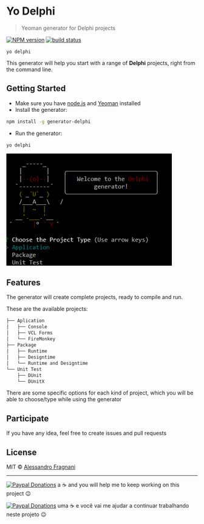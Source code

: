 # Yo Delphi
> Yeoman generator for Delphi projects

[![NPM version](https://badge.fury.io/js/generator-delphi.svg)](https://npmjs.org/package/generator-delphi)
[![build status](https://travis-ci.org/alefragnani/delphi-generator-delphi.svg?branch=master)](https://travis-ci.org/alefragnani/delphi-generator-delphi)

```
yo delphi
```

This generator will help you start with a range of **Delphi** projects, right from the command line.

## Getting Started

* Make sure you have [node.js](https://nodejs.org/) and [Yeoman](http://yeoman.io) installed
* Install the generator: 
```bash
npm install -g generator-delphi
```
* Run the generator: 
```bash
yo delphi
```

![Yo Delphi](images/generator-delphi-start.png)

## Features

The generator will create complete projects, ready to compile and run.

These are the available projects:

```
├── Aplication
│   ├── Console
│   ├── VCL Forms
│   └── FireMonkey
├── Package
│   ├── Runtime
│   ├── Designtime
│   └── Runtime and Designtime
└── Unit Test
    ├── DUnit
    └── DUnitX
```

There are some specific options for each kind of project, which you will be able to choose/type while using the generator

## Participate

If you have any idea, feel free to create issues and pull requests

## License

MIT © [Alessandro Fragnani](https://www.github.com/alefragnani)

---

[![Paypal Donations](https://www.paypalobjects.com/en_US/i/btn/btn_donate_SM.gif)](https://www.paypal.com/cgi-bin/webscr?cmd=_donations&business=EP57F3B6FXKTU&lc=US&item_name=Alessandro%20Fragnani&item_number=delphi&currency_code=USD&bn=PP%2dDonationsBF%3abtn_donate_SM%2egif%3aNonHosted) a :coffee: and you will help me to keep working on this project :wink:

[![Paypal Donations](https://www.paypalobjects.com/pt_BR/i/btn/btn_donate_SM.gif)](https://www.paypal.com/cgi-bin/webscr?cmd=_donations&business=EP57F3B6FXKTU&lc=BR&item_name=Alessandro%20Fragnani&item_number=delphi&currency_code=BRL&bn=PP%2dDonationsBF%3abtn_donate_SM%2egif%3aNonHosted) uma :coffee: e você vai me ajudar a continuar trabalhando neste projeto :wink: